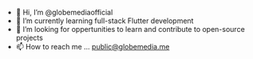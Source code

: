 - 👋 Hi, I’m @globemediaofficial
- 🌱 I’m currently learning full-stack Flutter development
- 💞️ I’m looking for oppertunities to learn and contribute to open-source projects
- 📫 How to reach me ... public@globemedia.me

<!---
globemediaofficial/globemediaofficial is a ✨ special ✨ repository because its `README.md` (this file) appears on your GitHub profile.
You can click the Preview link to take a look at your changes.
--->
